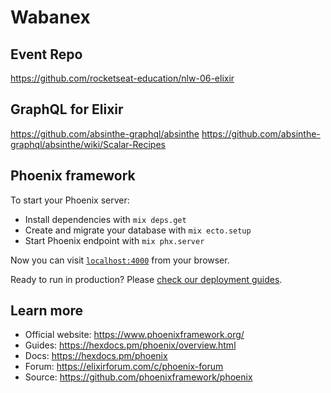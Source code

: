 # Wabanex

## Event Repo

<https://github.com/rocketseat-education/nlw-06-elixir>

## GraphQL for Elixir

<https://github.com/absinthe-graphql/absinthe>
<https://github.com/absinthe-graphql/absinthe/wiki/Scalar-Recipes>

## Phoenix framework

To start your Phoenix server:

  * Install dependencies with `mix deps.get`
  * Create and migrate your database with `mix ecto.setup`
  * Start Phoenix endpoint with `mix phx.server`

Now you can visit [`localhost:4000`](http://localhost:4000) from your browser.

Ready to run in production? Please [check our deployment guides](https://hexdocs.pm/phoenix/deployment.html).

## Learn more

  * Official website: https://www.phoenixframework.org/
  * Guides: https://hexdocs.pm/phoenix/overview.html
  * Docs: https://hexdocs.pm/phoenix
  * Forum: https://elixirforum.com/c/phoenix-forum
  * Source: https://github.com/phoenixframework/phoenix
